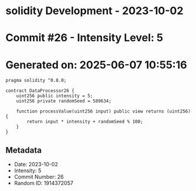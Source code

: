 ﻿# solidity Development - 2023-10-02
# Commit #26 - Intensity Level: 5
# Generated on: 2025-06-07 10:55:16
```solidity
pragma solidity ^0.8.0;

contract DataProcessor26 {
    uint256 public intensity = 5;
    uint256 private randomSeed = 589634;

    function processValue(uint256 input) public view returns (uint256) {
        return input * intensity + randomSeed % 100;
    }
}
```
## Metadata
- Date: 2023-10-02
- Intensity: 5
- Commit Number: 26
- Random ID: 1914372057
